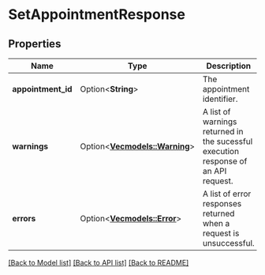 # SetAppointmentResponse

## Properties

Name | Type | Description | Notes
------------ | ------------- | ------------- | -------------
**appointment_id** | Option<**String**> | The appointment identifier. | [optional]
**warnings** | Option<[**Vec<models::Warning>**](Warning.md)> | A list of warnings returned in the sucessful execution response of an API request. | [optional]
**errors** | Option<[**Vec<models::Error>**](Error.md)> | A list of error responses returned when a request is unsuccessful. | [optional]

[[Back to Model list]](../README.md#documentation-for-models) [[Back to API list]](../README.md#documentation-for-api-endpoints) [[Back to README]](../README.md)


